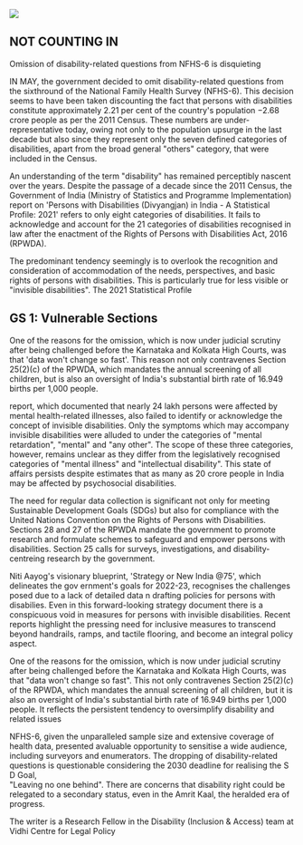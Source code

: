 ![](_page_0_Picture_0.jpeg)

## NOT COUNTING IN

Omission of disability-related questions from NFHS-6 is disquieting

IN MAY, the government decided to omit disability-related questions from the sixthround of the National Family Health Survey (NFHS-6). This decision seems to have been taken discounting the fact that persons with disabilities constitute approximately  $2.21$  per cent of the country's population  $-2.68$  crore people as per the 2011 Census. These numbers are under-representative today, owing not only to the population upsurge in the last decade but also since they represent only the seven defined categories of disabilities, apart from the broad general "others" category, that were included in the Census.

An understanding of the term "disability" has remained perceptibly nascent over the years. Despite the passage of a decade since the 2011 Census, the Government of India (Ministry of Statistics and Programme Implementation) report on 'Persons with Disabilities (Divyangjan) in India - A Statistical Profile: 2021' refers to only eight categories of disabilities. It fails to acknowledge and account for the 21 categories of disabilities recognised in law after the enactment of the Rights of Persons with Disabilities Act, 2016 (RPWDA).

The predominant tendency seemingly is to overlook the recognition and consideration of accommodation of the needs, perspectives, and basic rights of persons with disabilities. This is particularly true for less visible or "invisible disabilities". The 2021 Statistical Profile

## **GS 1: Vulnerable Sections**

One of the reasons for the omission, which is now under judicial scrutiny after being challenged before the Karnataka and Kolkata High Courts, was that 'data won't change so fast'. This reason not only contravenes Section 25(2)(c) of the RPWDA, which mandates the annual screening of all children, but is also an oversight of India's substantial birth rate of 16.949 births per 1,000 people.

report, which documented that nearly 24 lakh persons were affected by mental health-related illnesses, also failed to identify or acknowledge the concept of invisible disabilities. Only the symptoms which may accompany invisible disabilities were alluded to under the categories of "mental retardation", "mental" and "any other". The scope of these three categories, however, remains unclear as they differ from the legislatively recognised categories of "mental illness" and "intellectual disability". This state of affairs persists despite estimates that as many as 20 crore people in India may be affected by psychosocial disabilities.

The need for regular data collection is significant not only for meeting Sustainable Development Goals (SDGs) but also for compliance with the United Nations Convention on the Rights of Persons with Disabilities. Sections 28 and 27 of the RPWDA mandate the government to promote research and formulate schemes to safeguard and empower persons with disabilities. Section 25 calls for surveys, investigations, and disability-centreing research by the government.

Niti Aayog's visionary blueprint, 'Strategy or New India @75', which delineates the gov ernment's goals for 2022-23, recognises the challenges posed due to a lack of detailed data n drafting policies for persons with disabilies. Even in this forward-looking strategy document there is a conspicuous void in measures for persons with invisible disabilities. Recent reports highlight the pressing need for inclusive measures to transcend beyond handrails, ramps, and tactile flooring, and become an integral policy aspect.

One of the reasons for the omission, which is now under judicial scrutiny after being challenged before the Karnataka and Kolkata High Courts, was that "data won't change so fast". This not only contravenes Section  $25(2)(c)$  of the RPWDA, which mandates the annual screening of all children, but it is also an oversight of India's substantial birth rate of 16.949 births per 1,000 people. It reflects the persistent tendency to oversimplify disability and related issues

NFHS-6, given the unparalleled sample size and extensive coverage of health data, presented avaluable opportunity to sensitise a wide audience, including surveyors and enumerators. The dropping of disability-related questions is questionable considering the 2030 deadline for realising the S D Goal,<br>"Leaving no one behind". There are concerns that disability right could be relegated to a secondary status, even in the Amrit Kaal, the heralded era of progress.

The writer is a Research Fellow in the Disability (Inclusion & Access) team at Vidhi Centre for Legal Policy